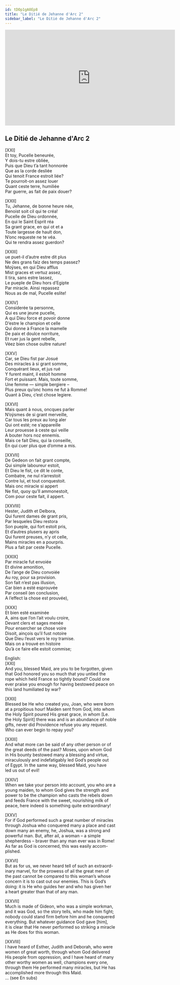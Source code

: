 ```yaml
---
id: tDOp1gA8Ep8
title: "Le Ditié de Jehanne d'Arc 2"
sidebar_label: "Le Ditié de Jehanne d'Arc 2"
---
```


<div class="video-float-container">
  <iframe
    width="560"
    height="315"
    src="https://www.youtube.com/embed/tDOp1gA8Ep8"
    title="YouTube video player"
    frameborder="0"
    allow="accelerometer; autoplay; clipboard-write; encrypted-media; gyroscope; picture-in-picture; web-share"
    referrerpolicy="strict-origin-when-cross-origin"
    allowfullscreen
  ></iframe>
</div>

## Le Ditié de Jehanne d'Arc 2

[XXI]  
Et toy, Pucelle beneurée,  
Y dois-tu estre obliée,  
Puis que Dieu t’a tant honnorée  
Que as la corde desliée  
Qui tenoit France estroit liée?  
Te pourroit-on assez louer  
Quant ceste terre, humiliée  
Par guerre, as fait de paix douer?

[XXII]  
Tu, Jehanne, de bonne heure née,  
Benoist soit cil qui te créa!  
Pucelle de Dieu ordonnée,  
En qui le Saint Esprit réa  
Sa grant grace, en qui ot et a  
Toute largesse de hault don,  
N’onc requeste ne te véa.  
Qui te rendra assez guerdon?

[XXIII]  
ue puet-il d’autre estre dit plus  
Ne des grans faiz des temps passez?  
Moÿses, en qui Dieu afflus  
Mist graces et vertuz assez,  
Il tira, sans estre lassez,  
Le pueple de Dieu hors d’Egipte  
Par miracle. Ainsi repassez  
Nous as de mal, Pucelle eslite!

[XXIV]  
Considerée ta personne,  
Qui es une jeune pucelle,  
A qui Dieu force et povoir donne  
D’estre le champion et celle  
Qui donne à France la mamelle  
De paix et doulce norriture,  
Et ruer jus la gent rebelle,  
Véez bien chose oultre nature!

[XXV]  
Car, se Dieu fist par Josué  
Des miracles à si grant somme,  
Conquérant lieux, et jus rué  
Y furent maint, il estoit homme  
Fort et puissant. Mais, toute somme,  
Une femme — simple bergiere –  
Plus preux qu’onc homs ne fut à Romme!  
Quant à Dieu, c’est chose legiere.

[XXVI]  
Mais quant à nous, oncques parler  
N’oÿsmes de si grant merveille,  
Car tous les preux au long aler  
Qui ont esté; ne s’appareille  
Leur prouesse à ceste qui veille  
A bouter hors noz ennemis.  
Mais ce fait Dieu, qui la conseille,  
En qui cuer plus que d’omme a mis.

[XXVII]  
De Gedeon on fait grant compte,  
Qui simple laboureur estoit,  
Et Dieu le fist, ce dit le conte,  
Combatre, ne nul n’arrestoit  
Contre lui, et tout conquestoit.  
Mais onc miracle si appert  
Ne fist, quoy qu’Il ammonestoit,  
Com pour ceste fait, il appert.

[XXVIII]  
Hester, Judith et Delbora,  
Qui furent dames de grant pris,  
Par lesqueles Dieu restora  
Son pueple, qui fort estoit pris,  
Et d’autres plusers ay apris  
Qui furent preuses, n’y ot celle,  
Mains miracles en a pourpris.  
Plus a fait par ceste Pucelle.

[XXIX]  
Par miracle fut envoiée  
Et divine amonition,  
De l’ange de Dieu convoiée  
Au roy, pour sa provision.  
Son fait n’est pas illusion,  
Car bien a esté esprouvée  
Par conseil (en conclusion,  
A l’effect la chose est prouvée),

[XXX]  
Et bien esté examinée  
A, ains que l’on l’ait voulu croire,  
Devant clers et sages menée  
Pour ensercher se chose voire  
Disoit, ainçois qu’il fust notoire  
Que Dieu l’eust vers le roy tramise.  
Mais on a trouvé en histoire  
Qu’à ce faire elle estoit commise;

English:  
[XXI]  
And you, blessed Maid, are you to be forgotten, given  
that God honored you so much that you untied the  
rope which held France so tightly bound? Could one  
ever praise you enough for having bestowed peace on  
this land humiliated by war?

[XXII]  
Blessed be He who created you, Joan, who were born  
at a propitious hour! Maiden sent from God, into whom  
the Holy Spirit poured His great grace, in whom [Le.  
the Holy Spirit] there was and is an abundance of noble  
gifts, never did Providence refuse you any request.  
Who can ever begin to repay you?

[XXIII]  
And what more can be said of any other person or of  
the great deeds of the past? Moses, upon whom God  
in His bounty bestowed many a blessing and virtue,  
miraculously and indefatigably led God’s people out  
of Egypt. In the same way, blessed Maid, you have  
led us out of evil!

[XXIV]  
When we take your person into account, you who are a  
young maiden, to whom God gives the strength and  
power to be the champion who casts the rebels down  
and feeds France with the sweet, nourishing milk of  
peace, here indeed is something quite extraordinary!

[XXV]  
For if God performed such a great number of miracles  
through Joshua who conquered many a place and cast  
down many an enemy, he, Joshua, was a strong and  
powerful man. But, after ail, a woman – a simple  
shepherdess – braver than any man ever was in Rome!  
As far as God is concerned, this was easily accom-  
plished.

[XXVI]  
But as for us, we never heard tell of such an extraord-  
inary marvel, for the prowess of ail the great men of  
the past cannot be compared to this woman’s whose  
concern it is to cast out our enemies. This is God’s  
doing: it is He who guides her and who has given her  
a heart greater than that of any man.

[XXVII]  
Much is made of Gideon, who was a simple workman,  
and it was God, so the story tells, who made him fight;  
nobody could stand firm before him and he conquered  
everything. But whatever guidance God gave [him],  
it is clear that He never performed so striking a miracle  
as He does for this woman.

[XXVIII]  
I have heard of Esther, Judith and Deborah, who were  
women of great worth, through whom God delivered  
His people from oppression, and I have heard of many  
other worthy women as well, champions every one,  
through them He performed many miracles, but He has  
accomplished more through this Maid.  
... (see En subs)
